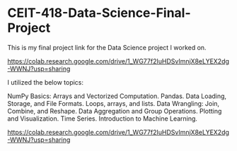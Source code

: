 # CEIT-418-Data-Science-Final-Project

This is my final project link for the Data Science project I worked on.

https://colab.research.google.com/drive/1_WG77f2IuHDSvImnjX8eLYEX2dg-WWNJ?usp=sharing

I utilized the below topics:

NumPy Basics: Arrays and Vectorized Computation.
Pandas.
Data Loading, Storage, and File Formats.
Loops, arrays, and lists.
Data Wrangling: Join, Combine, and Reshape.
Data Aggregation and Group Operations.
Plotting and Visualization.
Time Series.
Introduction to Machine Learning.

https://colab.research.google.com/drive/1_WG77f2IuHDSvImnjX8eLYEX2dg-WWNJ?usp=sharing
